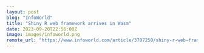 ```yaml
---
layout: post
blog: "InfoWorld"
title: "Shiny R web framework arrives in Wasm"
date: 2023-09-20T22:56:00Z
image: images/infoworld.png
remote_url: "https://www.infoworld.com/article/3707250/shiny-r-web-framework-arrives-in-wasm.html#tk.rss_applicationdevelopment"
---
```

